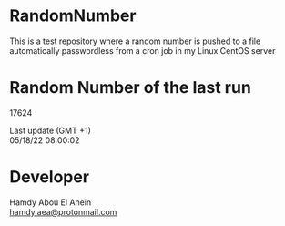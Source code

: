 # RandomNumber    
This is a test repository where a random number is pushed to a file automatically passwordless from a cron job in my Linux CentOS server    
# Random Number of the last run   
17624
      
Last update (GMT +1)    
05/18/22 08:00:02
# Developer    
Hamdy Abou El Anein   
hamdy.aea@protonmail.com
